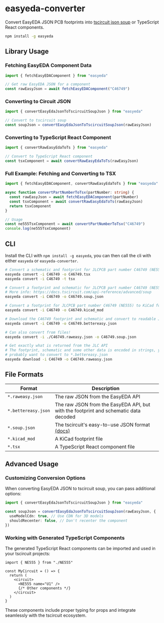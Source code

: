 # easyeda-converter

Convert EasyEDA JSON PCB footprints into [tscircuit json soup](https://docs.tscircuit.com/api-reference/advanced/soup) or TypeScript React components.

```bash
npm install -g easyeda
```

## Library Usage

### Fetching EasyEDA Component Data

```ts
import { fetchEasyEDAComponent } from "easyeda"

// Get raw EasyEDA JSON for a component
const rawEasyJson = await fetchEasyEDAComponent("C46749")
```

### Converting to Circuit JSON

```ts
import { convertEasyEdaJsonToTscircuitSoupJson } from "easyeda"

// Convert to tscircuit soup
const soupJson = convertEasyEdaJsonToTscircuitSoupJson(rawEasyJson)
```

### Converting to TypeScript React Component

```ts
import { convertRawEasyEdaToTs } from "easyeda"

// Convert to TypeScript React component
const tsxComponent = await convertRawEasyEdaToTs(rawEasyJson)
```

### Full Example: Fetching and Converting to TSX

```ts
import { fetchEasyEDAComponent, convertRawEasyEdaToTs } from "easyeda"

async function convertPartNumberToTsx(partNumber: string) {
  const rawEasyJson = await fetchEasyEDAComponent(partNumber)
  const tsxComponent = await convertRawEasyEdaToTs(rawEasyJson)
  return tsxComponent
}

// Usage
const ne555TsxComponent = await convertPartNumberToTsx("C46749")
console.log(ne555TsxComponent)
```

## CLI

Install the CLI with `npm install -g easyeda`, you can then call
the cli with either `easyeda` or `easyeda-converter`.

```sh
# Convert a schematic and footprint for JLCPCB part number C46749 (NE555) to tscircuit component
easyeda convert -i C46749 -o C46749.tsx
easyeda convert -i C46749 -t tsx

# Convert a footprint and schematic for JLCPCB part number C46749 (NE555) to tscircuit soup JSON
# More info: https://docs.tscircuit.com/api-reference/advanced/soup
easyeda convert -i C46749 -o C46749.soup.json

# Convert a footprint for JLCPCB part number C46749 (NE555) to KiCad footprint
easyeda convert -i C46749 -o C46749.kicad_mod

# Download the C46749 footprint and schematic and convert to readable JSON
easyeda convert -i C46749 -o C46749.bettereasy.json

# Can also convert from files!
easyeda convert -i ./C46749.raweasy.json -o C46749.soup.json

# Get exactly what is returned from the JLC API
# The footprint, schematic and some other data is encoded in strings, you
# probably want to convert to *.bettereasy.json
easyeda download -i C46749 -o C46749.raweasy.json
```

## File Formats

| Format              | Description                                                                                              |
| ------------------- | -------------------------------------------------------------------------------------------------------- |
| `*.raweasy.json`    | The raw JSON from the EasyEDA API                                                                        |
| `*.bettereasy.json` | The raw JSON from the EasyEDA API, but with the footprint and schematic data decoded                     |
| `*.soup.json`       | The tscircuit's easy-to-use JSON format [(docs)](https://docs.tscircuit.com/api-reference/advanced/soup) |
| `*.kicad_mod`       | A KiCad footprint file                                                                                   |
| `*.tsx`             | A TypeScript React component file                                                                        |

## Advanced Usage

### Customizing Conversion Options

When converting EasyEDA JSON to tscircuit soup, you can pass additional options:

```ts
import { convertEasyEdaJsonToTscircuitSoupJson } from "easyeda"

const soupJson = convertEasyEdaJsonToTscircuitSoupJson(rawEasyJson, {
  useModelCdn: true, // Use CDN for 3D models
  shouldRecenter: false, // Don't recenter the component
})
```

### Working with Generated TypeScript Components

The generated TypeScript React components can be imported and used in your tscircuit projects:

```tsx
import { NE555 } from "./NE555"

const MyCircuit = () => {
  return (
    <circuit>
      <NE555 name="U1" />
      {/* Other components */}
    </circuit>
  )
}
```

These components include proper typing for props and integrate seamlessly with the tscircuit ecosystem.
